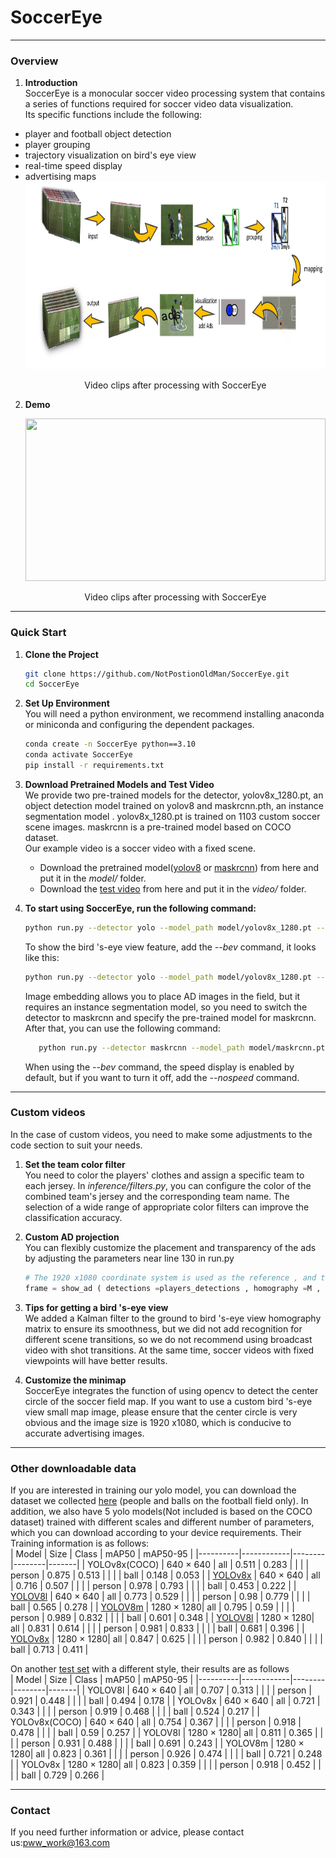 # SoccerEye

---

### Overview
1. **Introduction**  
SoccerEye is a monocular soccer video processing system that contains a series of functions required for soccer video data visualization.  
Its specific functions include the following:
 * player and football object detection
 * player grouping
 * trajectory visualization on bird's eye view
 * real-time speed display
 * advertising maps
   <div align=center>
   <img src="demo/show.png" width="859" height="300">
   </div>
   <p align="center">
    Video clips after processing with SoccerEye
   </p>  
   


 
2. **Demo**
   
   <div align=center>
   <img src="demo/demo.gif" width="480" height="260">
   </div>
   <p align="center">
    Video clips after processing with SoccerEye
   </p>  
   
---

### Quick Start

1. **Clone the Project**

   ```bash
   git clone https://github.com/NotPostionOldMan/SoccerEye.git
   cd SoccerEye
2. **Set Up Environment**  
   You will need a python environment, we recommend installing anaconda or miniconda and configuring the dependent packages.
   ```bash
   conda create -n SoccerEye python==3.10
   conda activate SoccerEye
   pip install -r requirements.txt
3. **Download Pretrained Models and Test Video**  
   We provide two pre-trained models for the detector, yolov8x_1280.pt, an object detection model trained on yolov8 and maskrcnn.pth, an instance segmentation model . yolov8x_1280.pt is trained on 1103 custom soccer scene images. maskrcnn is a pre-trained model based on COCO dataset.  
Our example video is a soccer video with a fixed scene.  

   * Download the pretrained model([yolov8](https://drive.google.com/file/d/1CxbNcKDag-Z4B5Ez8XmlFvaGgZVlFdzi/view?usp=drive_link) or [maskrcnn](https://drive.google.com/file/d/1PpIXoDwLi-FuBFAVUsIwh0Ljm93JiQaH/view?usp=drive_link)) from here and put it in the *model/* folder.  
   * Download the [test video](https://drive.google.com/file/d/1DszEnRSF5E6NpWvgneFxHAlaP8dxFIsm/view?usp=drive_link) from here and  put it in the *video/* folder.   
4. **To start using SoccerEye, run the following command:**
   ```bash
   python run.py --detector yolo --model_path model/yolov8x_1280.pt --video video/video.avi
   ```
   To show the bird 's-eye view feature, add the *--bev* command, it looks like this:
   ```bash
   python run.py --detector yolo --model_path model/yolov8x_1280.pt --video video/video.avi --bev
   ```
   Image embedding allows you to place AD images in the field, but it requires an instance segmentation model, so you need to switch the detector to maskrcnn and specify the pre-trained model for maskrcnn. After that, you can use the   following command:  
   ```bash
      python run.py --detector maskrcnn --model_path model/maskrcnn.pth --video video/video.avi --bev --ad
   ```
   When using the *--bev* command, the speed display is enabled by default, but if you want to turn it off, add the *--nospeed* command.  

---  
### Custom videos
In the case of custom videos, you need to make some adjustments to the code section to suit your needs.  
1. **Set the team color filter**  
   You need to color the players' clothes and assign a specific team to each jersey. In *inference/filters.py*, you can configure the color of the combined team's jersey and the corresponding team name.
 The selection of a wide range of appropriate color filters can improve the classification accuracy.    

2. **Custom AD projection**    
You can flexibly customize the placement and transparency of the ads by adjusting the parameters near line 130 in run.py  
   ```python
   # The 1920 x1080 coordinate system is used as the reference , and the origin is in the upper left corner
   frame = show_ad ( detections =players_detections , homography =M , img =frame , ad_img = ad , coord =(800 , 400) ,alpha =0.3)
   ```

3. **Tips for getting a bird 's-eye view**  
We added a Kalman filter to the ground to bird 's-eye view homography matrix to ensure its smoothness, but we did not add recognition for different scene transitions, so we do not recommend using broadcast video with shot transitions. At the same time, soccer videos with fixed viewpoints will have better results.  

4. **Customize the minimap**  
SoccerEye integrates the function of using opencv to detect the center circle of the soccer field map. If you want to use a custom bird 's-eye view small map image, please ensure that the center circle is very obvious and the image size is 1920 x1080, which is conducive to accurate advertising images.

---

### Other downloadable data  
If you are interested in training our yolo model, you can download the dataset we collected [here](https://drive.google.com/file/d/1RHDHztUHho1zP1sKJXts1UxoFtrB2uFz/view?usp=drive_link) (people and balls on the football field only). In addition, we also have 5 yolo models(Not included is based on the COCO dataset) trained with different scales and different number of parameters, which you can download according to your device requirements. Their Training information is as follows:  
| Model    | Size       | Class  | mAP50  | mAP50-95 |
|----------|------------|--------|--------|-------|
| YOLOv8x(COCO)  | 640 × 640  | all    | 0.511  | 0.283 |
|          |            | person | 0.875  | 0.513 |
|          |            | ball   | 0.148  | 0.053 |
| [YOLOv8x](https://drive.google.com/file/d/1hHgq_yD_AA2ioHVIidB4FfMyZYpZxRO1/view?usp=drive_link)  | 640 × 640  | all    | 0.716  | 0.507 |
|          |            | person | 0.978  | 0.793 |
|          |            | ball   | 0.453  | 0.222 |
| [YOLOV8l](https://drive.google.com/file/d/1-VRIjoJcjY4_D_MHOcIGgxHVmB_pid1r/view?usp=drive_link)  | 640 × 640  | all    | 0.773  | 0.529 |
|          |            | person | 0.98   | 0.779 |
|          |            | ball   | 0.565  | 0.278 |
| [YOLOV8m](https://drive.google.com/file/d/1hHgq_yD_AA2ioHVIidB4FfMyZYpZxRO1/view?usp=drive_link)  | 1280 × 1280| all    | 0.795  | 0.59  |
|          |            | person | 0.989  | 0.832 |
|          |            | ball   | 0.601  | 0.348 |
| [YOLOV8l](https://drive.google.com/file/d/1z27p0vS5VHydnWP6opyz_fRn-NnyCpgs/view?usp=drive_link)  | 1280 × 1280| all    | 0.831  | 0.614 |
|          |            | person | 0.981  | 0.833 |
|          |            | ball   | 0.681  | 0.396 |
| [YOLOv8x](https://drive.google.com/file/d/1CxbNcKDag-Z4B5Ez8XmlFvaGgZVlFdzi/view?usp=drive_link)  | 1280 × 1280| all    | 0.847  | 0.625 |
|          |            | person | 0.982  | 0.840 |
|          |            | ball   | 0.713  | 0.411 |  

On another [test set](https://drive.google.com/file/d/1g4QTyTjOm7cx0VP_oAAi0NidJPxwFFdm/view?usp=drive_link) with a different style, their results are as follows  
| Model    | Size       | Class  | mAP50  | mAP50-95 |
|----------|------------|--------|--------|-------|
| YOLOV8l  | 640 × 640  | all    | 0.707  | 0.313 |
|          |            | person | 0.921  | 0.448 |
|          |            | ball   | 0.494  | 0.178 |
| YOLOv8x  | 640 × 640  | all    | 0.721  | 0.343 |
|          |            | person | 0.919  | 0.468 |
|          |            | ball   | 0.524  | 0.217 |
| YOLOv8x(COCO)  | 640 × 640  | all    | 0.754  | 0.367 |
|          |            | person | 0.918  | 0.478 |
|          |            | ball   | 0.59   | 0.257 |
| YOLOV8l  | 1280 × 1280| all    | 0.811  | 0.365 |
|          |            | person | 0.931  | 0.488 |
|          |            | ball   | 0.691  | 0.243 |
| YOLOV8m  | 1280 × 1280| all    | 0.823  | 0.361 |
|          |            | person | 0.926  | 0.474 |
|          |            | ball   | 0.721  | 0.248 |
| YOLOv8x  | 1280 × 1280| all    | 0.823  | 0.359 |
|          |            | person | 0.918  | 0.452 |
|          |            | ball   | 0.729  | 0.266 |

---  
### Contact
 If you need further information or advice, please contact us:[pww_work@163.com](pww_work@163.com)







